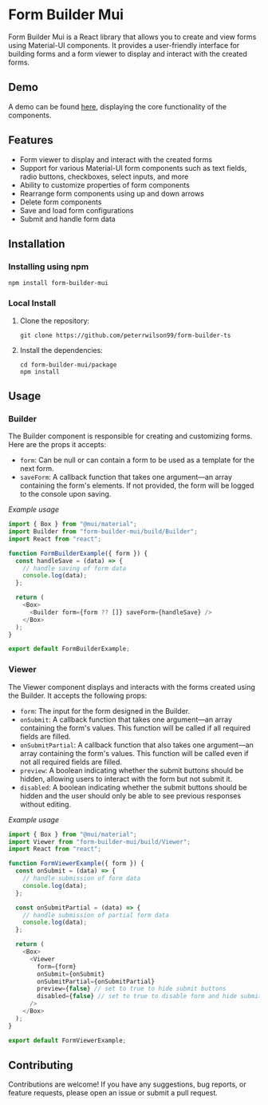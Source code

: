 # Form Builder Mui

Form Builder Mui is a React library that allows you to create and view forms using Material-UI components. It provides a user-friendly interface for building forms and a form viewer to display and interact with the created forms.

## Demo

A demo can be found [here](https://form-builder-ts.vercel.app/), displaying the core functionality of the components.

## Features

- Form viewer to display and interact with the created forms
- Support for various Material-UI form components such as text fields, radio buttons, checkboxes, select inputs, and more
- Ability to customize properties of form components
- Rearrange form components using up and down arrows
- Delete form components
- Save and load form configurations
- Submit and handle form data

## Installation

### Installing using npm

```shell
npm install form-builder-mui
```

### Local Install
1. Clone the repository:

   ```shell
   git clone https://github.com/peterrwilson99/form-builder-ts
   ```
2. Install the dependencies:

    ```
    cd form-builder-mui/package
    npm install
    ```

## Usage

### Builder

The Builder component is responsible for creating and customizing forms. Here are the props it accepts:

- `form`: Can be null or can contain a form to be used as a template for the next form.
- `saveForm`: A callback function that takes one argument—an array containing the form's elements. If not provided, the form will be logged to the console upon saving.

*Example usage*
```js
import { Box } from "@mui/material";
import Builder from "form-builder-mui/build/Builder";
import React from "react";

function FormBuilderExample({ form }) {
  const handleSave = (data) => {
    // handle saving of form data
    console.log(data);
  };

  return (
    <Box>
      <Builder form={form ?? []} saveForm={handleSave} />
    </Box>
  );
}

export default FormBuilderExample;
```

### Viewer
The Viewer component displays and interacts with the forms created using the Builder. It accepts the following props:

- `form`: The input for the form designed in the Builder.
- `onSubmit`: A callback function that takes one argument—an array containing the form's values. This function will be called if all required fields are filled.
- `onSubmitPartial`: A callback function that also takes one argument—an array containing the form's values. This function will be called even if not all required fields are filled.
- `preview`: A boolean indicating whether the submit buttons should be hidden, allowing users to interact with the form but not submit it.
- `disabled`: A boolean indicating whether the submit buttons should be hidden and the user should only be able to see previous responses without editing.

*Example usage*

```js
import { Box } from "@mui/material";
import Viewer from "form-builder-mui/build/Viewer";
import React from "react";

function FormViewerExample({ form }) {
  const onSubmit = (data) => {
    // handle submission of form data
    console.log(data);
  };

  const onSubmitPartial = (data) => {
    // handle submission of partial form data
    console.log(data);
  };

  return (
    <Box>
      <Viewer
        form={form}
        onSubmit={onSubmit}
        onSubmitPartial={onSubmitPartial}
        preview={false} // set to true to hide submit buttons
        disabled={false} // set to true to disable form and hide submit buttons
      />
    </Box>
  );
}

export default FormViewerExample;
```

## Contributing

Contributions are welcome! If you have any suggestions, bug reports, or feature requests, please open an issue or submit a pull request.

